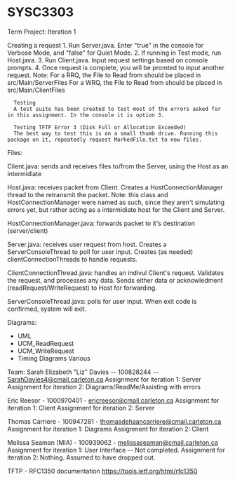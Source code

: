 # SYSC3303

Term Project: Iteration 1

Creating a request
      1. Run Server.java. Enter "true" in the console for Verbose Mode, and "false" for Quiet Mode.
      2. If running in Test mode, run Host.java.
      3. Run Client.java. Input request settings based on console prompts.
      4. Once request is complete, you will be promted to input another request.
      Note: For a RRQ, the File to Read from should be placed in src/Main/ServerFiles
            For a WRQ, the File to Read from should be placed in src/Main/ClientFiles

      Testing
      A test suite has been created to test most of the errors asked for in this assignment. In the console it is option 3.

      Testing TFTP Error 3 (Disk Full or Allocation Exceeded)
      The best way to test this is on a small thumb drive. Running this package on it, repeatedly request MarkedFile.txt to new files.

Files:

Client.java: sends and receives files to/from the Server, using the Host as an intermidiate

Host.java: receives packet from Client. Creates a HostConnectionManager thread to the retransmit the packet. Note: this class and HostConnectionManager were named as such, since they aren't simulating errors yet, but rather acting as a intermidiate host for the Client and Server.

HostConnectionManager.java: forwards packet to it's destination (server/client)

Server.java: receives user request from host. Creates a ServerConsoleThread to poll for user input. Creates (as needed) clientConnectionThreads to handle requests.

ClientConnectionThread.java: handles an indivul Client's request. Validates the request, and processes any data. Sends either data or acknowledment (readRequest/WriteRequest) to Host for forwarding.

ServerConsoleThread.java: polls for user input. When exit code is confirmed, system will exit.



Diagrams:
* UML
* UCM_ReadRequest
* UCM_WriteRequest
* Timing Diagrams Various



Team:
Sarah Elizabeth "Liz" Davies  -- 100828244 -- SarahDavies4@cmail.carleton.ca
  Assignment for iteration 1: Server
  Assignment for iteration 2: Diagrams/ReadMe/Assisting with errors

Eric Reesor - 1000970401 - ericreesor@cmail.carleton.ca
  Assignment for iteration 1: Client
  Assignment for iteration 2: Server

Thomas Carriere - 100947281 - thomasdehaancarriere@cmail.carleton.ca
  Assignment for iteration 1: Diagrams
  Assignment for iteration 2: Client

Melissa Seaman (MIA) - 100939062 - melissaseaman@cmail.carleton.ca
  Assignment for iteration 1: User Interface -- Not completed.
  Assignment for iteration 2: Nothing. Assumed to have dropped out.

TFTP - RFC1350 documentation
https://tools.ietf.org/html/rfc1350
